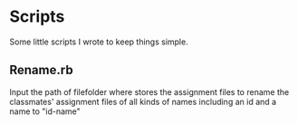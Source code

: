 # Scripts
Some little scripts I wrote to keep things simple.

## Rename.rb
Input the path of filefolder where stores the assignment files to rename the classmates' assignment files of all kinds of names including an id and a name to "id-name"

